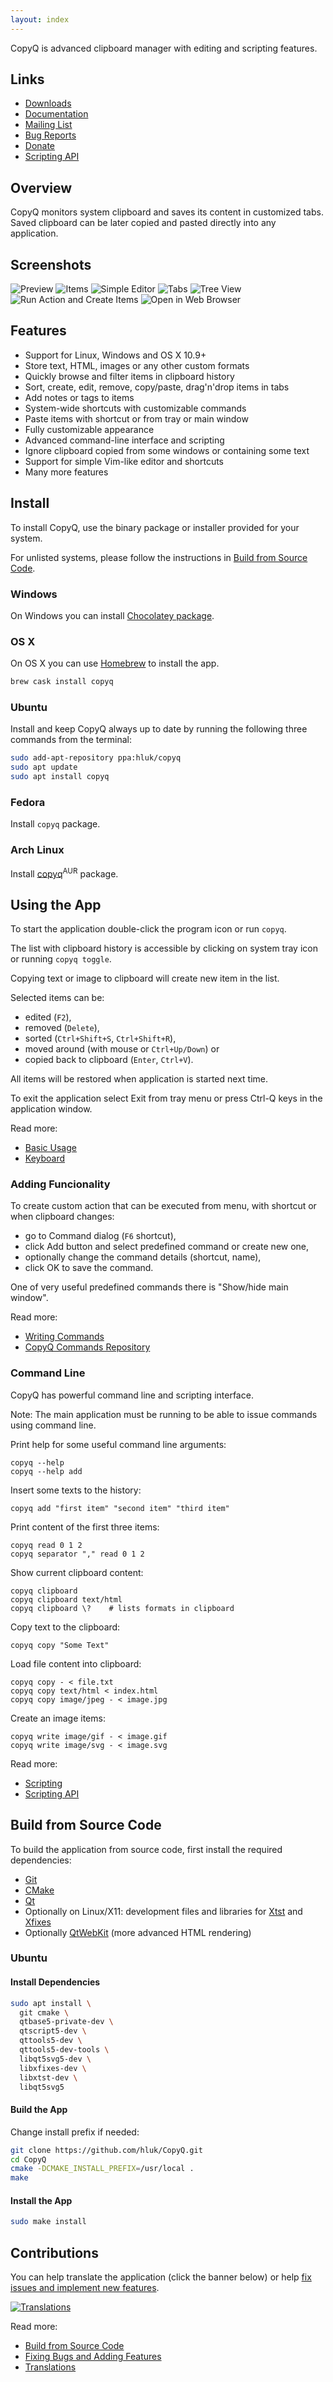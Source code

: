 ```yaml
---
layout: index
---
```


CopyQ is advanced clipboard manager with editing and scripting features.

## Links

- [Downloads](https://github.com/hluk/CopyQ/releases)
- [Documentation](https://copyq.readthedocs.io)
- [Mailing List](https://groups.google.com/group/copyq)
- [Bug Reports](https://github.com/hluk/CopyQ/issues)
- [Donate](https://www.bountysource.com/teams/copyq)
- [Scripting API](https://copyq.readthedocs.io/en/latest/scripting-api.html)

## Overview

CopyQ monitors system clipboard and saves its content in customized tabs.
Saved clipboard can be later copied and pasted directly into any application.

## Screenshots

![Preview](images/application.png)
![Items](images/screenshot-items.png)
![Simple Editor](images/screenshot-editor.png)
![Tabs](images/screenshot-tabs.png)
![Tree View](images/screenshot-tree.png)
![Run Action and Create Items](images/screenshot-action.png)
![Open in Web Browser](images/screenshot-browser.png)

## Features

* Support for Linux, Windows and OS X 10.9+
* Store text, HTML, images or any other custom formats
* Quickly browse and filter items in clipboard history
* Sort, create, edit, remove, copy/paste, drag'n'drop items in tabs
* Add notes or tags to items
* System-wide shortcuts with customizable commands
* Paste items with shortcut or from tray or main window
* Fully customizable appearance
* Advanced command-line interface and scripting
* Ignore clipboard copied from some windows or containing some text
* Support for simple Vim-like editor and shortcuts
* Many more features

## Install

To install CopyQ, use the binary package or installer provided for your system.

For unlisted systems, please follow the instructions in
[Build from Source Code](https://copyq.readthedocs.io/en/latest/build-source-code.html).

### Windows

On Windows you can install [Chocolatey package](https://chocolatey.org/packages/copyq).

### OS X

On OS X you can use [Homebrew](https://brew.sh/) to install the app.

```bash
brew cask install copyq
```

### Ubuntu

Install and keep CopyQ always up to date by running the following three commands from the terminal:

```bash
sudo add-apt-repository ppa:hluk/copyq
sudo apt update
sudo apt install copyq
```

### Fedora

Install `copyq` package.

### Arch Linux

Install [copyq](https://aur.archlinux.org/packages/copyq/)<sup>AUR</sup> package.

## Using the App

To start the application double-click the program icon or run `copyq`.

The list with clipboard history is accessible by clicking on system tray icon
or running `copyq toggle`.

Copying text or image to clipboard will create new item in the list.

Selected items can be:
* edited (`F2`),
* removed (`Delete`),
* sorted (`Ctrl+Shift+S`, `Ctrl+Shift+R`),
* moved around (with mouse or `Ctrl+Up/Down`) or
* copied back to clipboard (`Enter`, `Ctrl+V`).

All items will be restored when application is started next time.

To exit the application select Exit from tray menu or press Ctrl-Q keys in the
application window.

Read more:
- [Basic Usage](https://copyq.readthedocs.io/en/latest/basic-usage.html)
- [Keyboard](https://copyq.readthedocs.io/en/latest/keyboard.html)

### Adding Funcionality

To create custom action that can be executed
from menu, with shortcut or when clipboard changes:
- go to Command dialog (`F6` shortcut),
- click Add button and select predefined command or create new one,
- optionally change the command details (shortcut, name),
- click OK to save the command.

One of very useful predefined commands there is "Show/hide main window".

Read more:
- [Writing Commands](https://copyq.readthedocs.io/en/latest/writing-commands-and-adding-functionality.html)
- [CopyQ Commands Repository](https://github.com/hluk/copyq-commands)

### Command Line

CopyQ has powerful command line and scripting interface.

Note: The main application must be running to be able to issue commands using
command line.

Print help for some useful command line arguments:

    copyq --help
    copyq --help add

Insert some texts to the history:

    copyq add "first item" "second item" "third item"

Print content of the first three items:

    copyq read 0 1 2
    copyq separator "," read 0 1 2

Show current clipboard content:

    copyq clipboard
    copyq clipboard text/html
    copyq clipboard \?    # lists formats in clipboard

Copy text to the clipboard:

    copyq copy "Some Text"

Load file content into clipboard:

    copyq copy - < file.txt
    copyq copy text/html < index.html
    copyq copy image/jpeg - < image.jpg

Create an image items:

    copyq write image/gif - < image.gif
    copyq write image/svg - < image.svg

Read more:
- [Scripting](https://copyq.readthedocs.io/en/latest/scripting.html)
- [Scripting API](https://copyq.readthedocs.io/en/latest/scripting-api.html)

## Build from Source Code

To build the application from source code, first install the required dependencies:
- [Git](https://git-scm.com/)
- [CMake](https://cmake.org/download/)
- [Qt](https://download.qt.io/archive/qt/)
- Optionally on Linux/X11: development files and libraries for [Xtst](https://t2-project.org/packages/libxtst.html) and [Xfixes](https://www.x.org/archive/X11R7.5/doc/man/man3/Xfixes.3.html)
- Optionally [QtWebKit](https://trac.webkit.org/wiki/QtWebKit) (more advanced HTML rendering)

### Ubuntu

#### Install Dependencies

```bash
sudo apt install \
  git cmake \
  qtbase5-private-dev \
  qtscript5-dev \
  qttools5-dev \
  qttools5-dev-tools \
  libqt5svg5-dev \
  libxfixes-dev \
  libxtst-dev \
  libqt5svg5
```

#### Build the App

Change install prefix if needed:

```bash
git clone https://github.com/hluk/CopyQ.git
cd CopyQ
cmake -DCMAKE_INSTALL_PREFIX=/usr/local .
make
```

#### Install the App

```bash
sudo make install
```

## Contributions

You can help translate the application (click the banner below)
or help [fix issues and implement new features](https://github.com/hluk/CopyQ/issues).

[![Translations](https://hosted.weblate.org/widgets/copyq/-/287x66-white.png)](https://hosted.weblate.org/engage/copyq/?utm_source=widget)

Read more:
- [Build from Source Code](https://copyq.readthedocs.io/en/latest/build-source-code.html)
- [Fixing Bugs and Adding Features](https://copyq.readthedocs.io/en/latest/fixing-bugs.html)
- [Translations](https://copyq.readthedocs.io/en/latest/translations.html)
